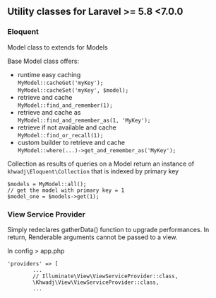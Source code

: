 ## Utility classes for Laravel >= 5.8 <7.0.0

### Eloquent

Model class to extends for Models

Base Model class offers:
- runtime easy caching 
<br>`MyModel::cacheGet('myKey');`  
`MyModel::cacheSet('myKey', $model);`  
- retrieve and cache 
<br>`MyModel::find_and_remember(1);`
- retrieve and cache as 
<br>`MyModel::find_and_remember_as(1, 'MyKey');`
- retrieve if not available and cache 
<br>`MyModel::find_or_recall(1);`
- custom builder to retrieve and cache
<br> `MyModel::where(...)->get_and_remember_as('MyKey');`

Collection as results of queries on a Model return an instance of `khwadj\Eloquent\Collection` that is indexed by primary key

```
$models = MyModel::all();
// get the model with primary key = 1
$model_one = $models->get(1);
```

### View Service Provider

Simply redeclares gatherData() function to upgrade performances.
In return, Renderable arguments cannot be passed to a view.

In config > app.php

```
'providers' => [
        ...
        // Illuminate\View\ViewServiceProvider::class,
        \Khwadj\View\ViewServiceProvider::class,
        ...
```